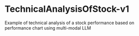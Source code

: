 # TechnicalAnalysisOfStock-v1
Example of technical analysis of a stock performance based on performance chart using multi-modal LLM
